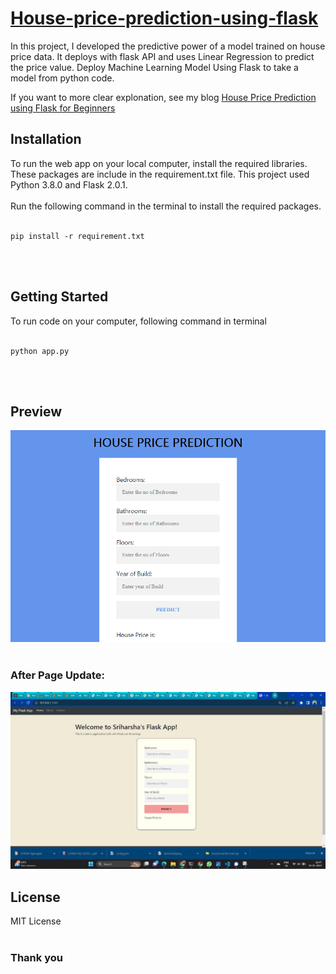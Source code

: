 # [House-price-prediction-using-flask](http://127.0.0.1:5000)
In this project, I developed the predictive power of a model trained on house price data. It deploys with flask API and uses Linear Regression to predict the price value. Deploy Machine Learning Model Using Flask to take a model from python code.

If you want to more clear explonation, see my blog [House Price Prediction using Flask for Beginners](https://techyscientists.blogspot.com/2021/07/house-price-prediction-using-flask.html)

## Installation

To run the web app on your local computer, install the required libraries. These packages are include in the requirement.txt file. This project used Python 3.8.0 and Flask 2.0.1.<br><br> Run the following command in the terminal to install the required packages.<br><br>

```
pip install -r requirement.txt
```
<br>
<br>

## Getting Started

To run code on your computer, following command in terminal<br><br>
```
python app.py
```
<br>
<br>

## Preview
<img src='https://github.com/JafirDon/House-price-prediction-using-flask/blob/main/static/images/form.png'></img>
<br>
<br>

### After Page Update:
<img src= 'https://github.com/sriharsha8991/AML/blob/main/Flask_App_Exp-10/House-price-prediction-using-flask-main/WhatsApp%20Image%202023-05-04%20at%2022.48.11.jpg'></img>
<br>

## License
MIT License
<br>
<br>

### Thank you
